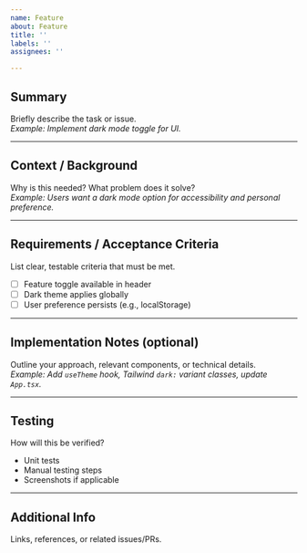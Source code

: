 ```yaml
---
name: Feature
about: Feature
title: ''
labels: ''
assignees: ''

---
```


## Summary
Briefly describe the task or issue.  
_Example: Implement dark mode toggle for UI._

---

## Context / Background
Why is this needed? What problem does it solve?  
_Example: Users want a dark mode option for accessibility and personal preference._

---

## Requirements / Acceptance Criteria
List clear, testable criteria that must be met.  
- [ ] Feature toggle available in header  
- [ ] Dark theme applies globally  
- [ ] User preference persists (e.g., localStorage)  

---

## Implementation Notes (optional)
Outline your approach, relevant components, or technical details.  
_Example: Add `useTheme` hook, Tailwind `dark:` variant classes, update `App.tsx`._

---

## Testing
How will this be verified?  
- Unit tests  
- Manual testing steps  
- Screenshots if applicable  

---

## Additional Info
Links, references, or related issues/PRs.
